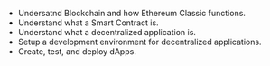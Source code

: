 * Undersatnd Blockchain and how Ethereum Classic functions.
* Understand what a Smart Contract is.
* Understand what a decentralized application is.
* Setup a development environment for decentralized applications.
* Create, test, and deploy dApps.
